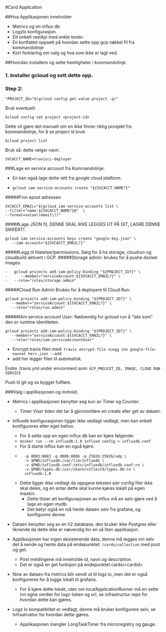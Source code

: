 #Card Application

##Hva Applikasjonen inneholder
- Metrics og en influx db.
- LogzIo konfigurasjon.
- Ett enkelt restApi med enkle tester.
- En kortfattet oppsett på hvordan sette opp gcp nøkkel fil fra kommandolinje
- Kort forklaring om valg og hva som ikke er lagt ved.

##Hvordan installere og sette hemligheter i kommandolinje.

### 1. Installer gcloud og sett dette opp.

### Step 2:

```"PROJECT_ID="$(gcloud config get-value project -q)"```
 
 Bruk eventuelt:
 
```Gcloud config set project <project-id>```

Dette vil gjøre det manuelt om en ikke finner riktig prosjekt fra kommandolinje, for å se project id bruk:

```Gcloud project list```

Bruk så: dette velger navn.

```SVCACCT_NAME=travisci-deployer```

###Lage en service account fra Kommandolinje:
- En kan også lage dette rett fra google cloud platform.

- ```gcloud iam service-accounts create "${SVCACCT_NAME?}"```

#####Finn epost adressen:

```
SVCACCT_EMAIL="$(gcloud iam service-accounts list \
--filter="name:${SVCACCT_NAME?}@"  \
--format=value\(email\))"
```

#####Lage JSON fil, DENNE SKAL IKKE LEGGES UT PÅ GIT, LAGRE DENNE SIKKERT!.
```
gcloud iam service-accounts keys create "google-key.json" \
   --iam-account="${SVCACCT_EMAIL?}"
```

#####Legg til tilatelser/permissions. Sørg for å ha storage, cloudrun og cloudbuild aktivert i GCP.
#####Storage admin: brukes for å pushe docker images.
```
-	gcloud projects add-iam-policy-binding "${PROJECT_ID?}" \
-	   --member="serviceAccount:${SVCACCT_EMAIL?}" \
-   --role="roles/storage.admin"
```

#####Cloud Run Admin Brukes for å deployere til Cloud Run:
```
gcloud projects add-iam-policy-binding "${PROJECT_ID?}" \
   --member="serviceAccount:${SVCACCT_EMAIL?}" \
   --role="roles/run.admin"
```

#####IAm service account User: Nødvendig for gcloud run å “late som” den er runtime identiteten.
```
gcloud projects add-iam-policy-binding "${PROJECT_ID?}" \
   --member="serviceAccount:${SVCACCT_EMAIL?}" \
   --role="roles/iam.serviceAccountUser"
```

- Encrypt travis filen med:
```travis encrypt-file <Legg inn google-file-navnet her>.json -–add```
- add her legger filen til automatisk.

Endre .travis.yml under enviorment som: ```GCP_PROJCET_ID, IMAGE, CLOUD RUN SERVICE```

Push til git og se bygget fullføre.


###Valg i applikasjonen og innhold.
- Metrics i applikasjonen benytter seg kun av Timer og Counter.
    - Timer Viser tiden det tar å gjennomføre en create eller get av dataen.
- Influxdb konfigurasjonen ligger ikke vedlagt vedlagt, men kan enkelt konfigureres etter eget behov.
    - For å sette opp en egen influx db kan en kjøre følgende:
    - ``docker run --rm influxdb:1.0 influxd config > influxdb.conf ``
    - For å starte influx kan en også kjøre: 
    - ``` docker run --name influxdb \
        -p 8083:8083 -p 8086:8086 -p 25826:25826/udp \
        -v $PWD/influxdb:/var/lib/influxdb \
        -v $PWD/influxdb.conf:/etc/influxdb/influxdb.conf:ro \
        -v $PWD/types.db:/usr/share/collectd/types.db:ro \
        influxdb:1.0
      ```
    - Dette ligger ikke vedlagt da oppgave teksten sier config filer ikke skal deles, og en antar dette skal kunne 
    kjøres lokalt på egen maskin.
        - Dette tilsier att konfigurasjonen av influx må en selv gjøre ved å lage en egen mydb.
        - Det betyr også en må hente dataen selv fra grafana, og konfigurere denne.
      
- Dataen benytter seg av en h2 database, den bruker ikke Postgres eller liknende da 
dette ikke er nævendig for en så liten applikasjon.
- Applikasjonen har ingen eksisterende data, denne må legges inn selv det å sende og hente data på endepunktet:
``/cards/collection`` med post og get.
    - Post meldingene må inneholde id, navn og description.
    - Det er også en get funksjon på endepunktet cards/<cardid\>
- Now av dataen fra metrics blir sendt ut til logz io, men det er også konfigureres for å logge lokalt til grafana.
    - For å kjøre dette lokalt, uten om localApplicationRunner må en sette inn egne verdier for logz-token og url,
     se infrastructur repo for hvordan dette kan gjøres.
- Logz Io kompatiblitet er vedlagt, denne må bruker konfigurere selv, se Infrastruktur for hvordan dette gjøres.
    - Applikasjonen mangler LongTaskTimer fra microregistry og gauge.

